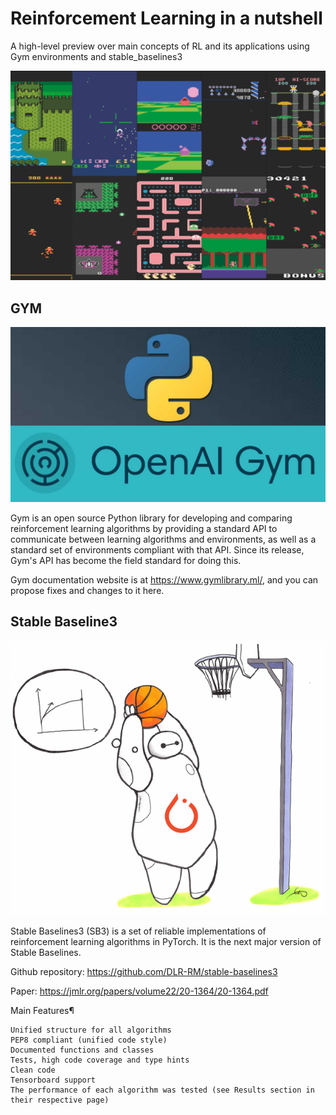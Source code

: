 # Reinforcement Learning in a nutshell
A high-level preview over main concepts of RL and its applications using Gym environments and stable_baselines3
<p align="center">
  <img src="https://github.com/EssamMohamedAbo-ElMkarem/Reinforcement-Learning-in-a-nutshell/blob/main/images/envs.png" />
</p>


## GYM
<p align="center">
  <img src="https://github.com/EssamMohamedAbo-ElMkarem/Reinforcement-Learning-in-a-nutshell/blob/main/images/gym.jpg" />
</p>

Gym is an open source Python library for developing and comparing reinforcement learning algorithms by providing a standard API to communicate between learning algorithms and environments, as well as a standard set of environments compliant with that API. Since its release, Gym's API has become the field standard for doing this.

Gym documentation website is at https://www.gymlibrary.ml/, and you can propose fixes and changes to it here.

## Stable Baseline3
<p align="center">
  <img src="https://github.com/EssamMohamedAbo-ElMkarem/Reinforcement-Learning-in-a-nutshell/blob/main/images/stable.png" />
</p>
Stable Baselines3 (SB3) is a set of reliable implementations of reinforcement learning algorithms in PyTorch. It is the next major version of Stable Baselines.

Github repository: https://github.com/DLR-RM/stable-baselines3

Paper: https://jmlr.org/papers/volume22/20-1364/20-1364.pdf

Main Features¶

    Unified structure for all algorithms
    PEP8 compliant (unified code style)
    Documented functions and classes
    Tests, high code coverage and type hints
    Clean code
    Tensorboard support
    The performance of each algorithm was tested (see Results section in their respective page)
